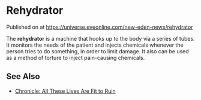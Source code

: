 # Rehydrator
Published on  at https://universe.eveonline.com/new-eden-news/rehydrator

The **rehydrator** is a machine that hooks up to the body via a series
of tubes. It monitors the needs of the patient and injects chemicals
whenever the person tries to do something, in order to limit damage. It
also can be used as a method of torture to inject pain-causing
chemicals.

See Also
--------
-   [Chronicle: All These Lives Are Fit to Ruin](7CoNFiZlgKK70zQ0m1uhiv)
